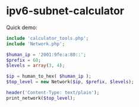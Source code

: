 ipv6-subnet-calculator
======================

Quick demo:

````php
include 'calculator_tools.php';
include 'Network.php';

$human_ip = '2001:9fe:a:80::';
$prefix = 60;
$levels = array(3, 4);

$ip = human_to_hex( $human_ip );
$top_level = new Network($ip, $prefix, $levels);

header('Content-Type: text/plain');
print_network($top_level);
````
